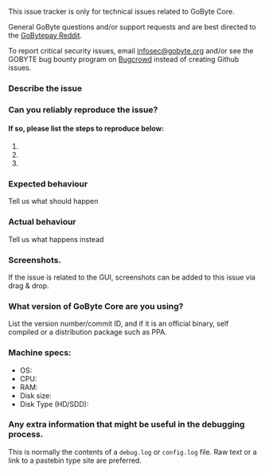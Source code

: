 <!--- Remove sections that do not apply -->

This issue tracker is only for technical issues related to GoByte Core.

General GoByte questions and/or support requests and are best directed to the [GoBytepay Reddit](https://www.reddit.com/r/gobytepay/).

To report critical security issues, email infosec@gobyte.org and/or see the GOBYTE bug bounty program on [Bugcrowd](https://bugcrowd.com/gobytedigitalcash) instead of creating Github issues.

### Describe the issue

### Can you reliably reproduce the issue?
#### If so, please list the steps to reproduce below:
1.
2.
3.

### Expected behaviour
Tell us what should happen

### Actual behaviour
Tell us what happens instead

### Screenshots.
If the issue is related to the GUI, screenshots can be added to this issue via drag & drop.

### What version of GoByte Core are you using?
List the version number/commit ID, and if it is an official binary, self compiled or a distribution package such as PPA.

### Machine specs:
- OS:
- CPU:
- RAM:
- Disk size:
- Disk Type (HD/SDD):

### Any extra information that might be useful in the debugging process.
This is normally the contents of a `debug.log` or `config.log` file. Raw text or a link to a pastebin type site are preferred.
